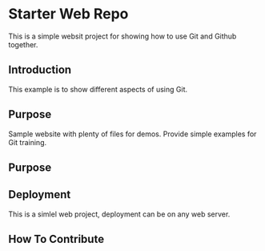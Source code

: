 # Starter Web Repo

This is a simple websit project for showing how to use Git and Github together.

## Introduction
This example is to show different aspects of using Git.

## Purpose

Sample website with plenty of files for demos.
Provide simple examples for Git training.

## Purpose

## Deployment
This is a simlel web project, deployment can be on any web server.

## How To Contribute
